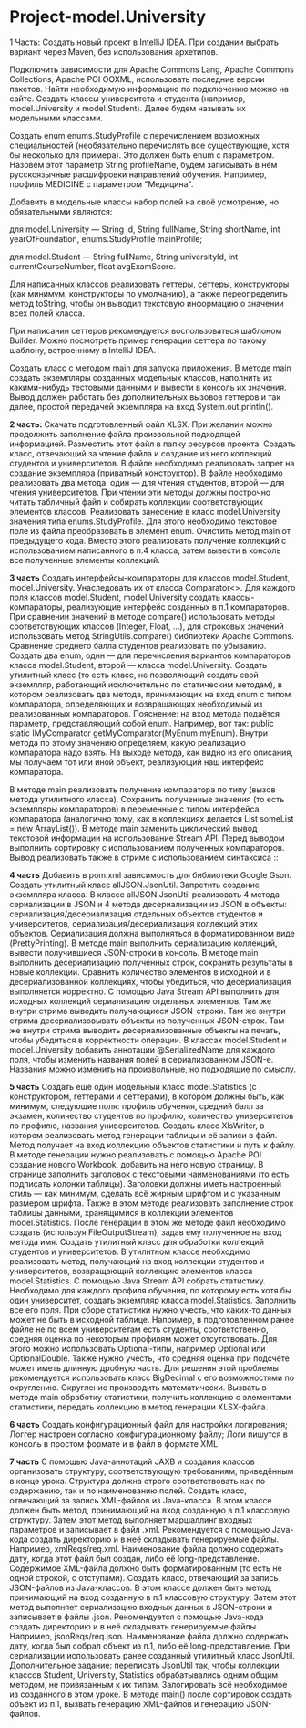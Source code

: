 # Project-model.University
1 Часть:
Создать новый проект в IntelliJ IDEA. При создании выбрать вариант через Maven, без использования архетипов.

Подключить зависимости для Apache Commons Lang, Apache Commons Collections, Apache POI OOXML, использовать последние версии пакетов. Найти необходимую информацию по подключению можно на сайте.
Создать классы университета и студента (например, model.University и model.Student). Далее будем называть их модельными классами. 

Создать enum enums.StudyProfile с перечислением возможных специальностей (необязательно перечислять все существующие, хотя бы несколько для примера). Это должен быть enum с параметром. Назовём этот параметр String profileName, будем записывать в нём русскоязычные расшифровки направлений обучения. Например, профиль MEDICINE с параметром "Медицина".

Добавить в модельные классы набор полей на своё усмотрение, но обязательными являются:

для model.University — String id, String fullName, String shortName, int yearOfFoundation, enums.StudyProfile mainProfile;

для model.Student — String fullName, String universityId, int currentCourseNumber, float avgExamScore. 

Для написанных классов реализовать геттеры, сеттеры, конструкторы (как минимум, конструкторы по умолчанию), а также переопределить метод toString, чтобы он выводил текстовую информацию о значении всех полей класса.

При написании сеттеров рекомендуется воспользоваться шаблоном Builder. Можно посмотреть пример генерации сеттера по такому шаблону, встроенному в IntelliJ IDEA.

Создать класс с методом main для запуска приложения. В методе main создать экземпляры созданных модельных классов, наполнить их какими-нибудь тестовыми данными и вывести в консоль их значения. Вывод должен работать без дополнительных вызовов геттеров и так далее, простой передачей экземпляра на вход System.out.println(). 

**2 часть:**
Скачать подготовленный файл XLSX. При желании можно продолжить заполнение файла произвольной подходящей информацией.
Разместить этот файл в папку ресурсов проекта.
Создать класс, отвечающий за чтение файла и создание из него коллекций студентов и университетов.
В файле необходимо реализовать запрет на создание экземпляра (приватный конструктор).
В файле необходимо реализовать два метода: один — для чтения студентов, второй — для чтения университетов. При чтении эти методы должны построчно читать табличный файл и собирать коллекции соответствующих элементов классов.
Реализовать занесение в класс model.University значения типа enums.StudyProfile. Для этого необходимо текстовое поле из файла преобразовать в элемент enum.
Очистить метод main от предыдущего кода. Вместо этого реализовать получение коллекций с использованием 
написанного в п.4 класса, затем вывести в консоль все полученные элементы коллекций. 

**3 часть**
Создать интерфейсы-компараторы для классов model.Student, model.University. Унаследовать их от класса Comparator<>.
Для каждого поля классов model.Student, model.University создать классы-компараторы, реализующие интерфейс созданных в п.1 компараторов.
При сравнении значений в методе compare() использовать методы соответствующих классов (Integer, Float, ...), для строковых значений использовать метод StringUtils.compare() библиотеки Apache Commons. Сравнение среднего балла студентов реализовать по убыванию.
Создать два enum, один — для перечисления вариантов компараторов класса model.Student, второй — класса model.University.
Создать утилитный класс (то есть класс, не позволяющий создать свой экземпляр, работающий исключительно по статическим методам), в котором реализовать два метода, принимающих на вход enum с типом компаратора, определяющих и возвращающих необходимый из реализованных компараторов.
Пояснение: на вход метода подаётся параметр, представляющий собой enum. Например, вот так: public static IMyComparator getMyComparator(MyEnum myEnum). Внутри метода по этому значению определяем, какую реализацию компаратора надо взять. На выходе метода, как видно из его описания, мы получаем тот или иной объект, реализующий наш интерфейс компаратора.

В методе main реализовать получение компаратора по типу (вызов метода утилитного класса). Сохранить полученные значения (то есть экземпляры компараторов) в переменные с типом интерфейса компаратора (аналогично тому, как в коллекциях делается List<T> someList = new ArrayList()).
В методе main заменить циклический вывод текстовой информации на использование Stream API. Перед выводом выполнить сортировку с использованием полученных компараторов. Вывод реализовать также в стриме с использованием синтаксиса ::

**4 часть**
Добавить в pom.xml зависимость для библиотеки Google Gson.  
Создать утилитный класс allJSON.JsonUtil. Запретить создание экземпляра класса.
В классе allJSON.JsonUtil реализовать 4 метода сериализации в JSON и 4 метода десериализации из JSON в объекты: сериализация/десериализация отдельных объектов студентов и университетов, сериализация/десериализация коллекций этих объектов. Сериализация должна выполняться в форматированном виде (PrettyPrinting).
В методе main выполнить сериализацию коллекций, вывести получившиеся JSON-строки в консоль.
В методе main выполнить десериализацию полученных строк, сохранить результаты в новые коллекции.
Сравнить количество элементов в исходной и в десериализованной коллекциях, чтобы убедиться, что десериализация выполняется корректно.
С помощью Java Stream API выполнить для исходных коллекций сериализацию отдельных элементов.
Там же внутри стрима выводить получающиеся JSON-строки.
Там же внутри стрима десериализовывать объекты из полученных JSON-строк.
Там же внутри стрима выводить десериализованные объекты на печать, чтобы убедиться в корректности операции.
В классах model.Student и model.University добавить аннотации @SerializedName для каждого поля, чтобы изменить названия полей в сериализованном JSON-е. Названия можно изменить на произвольные, но подходящие по смыслу.

**5 часть**
Создать ещё один модельный класс model.Statistics (с конструктором, геттерами и сеттерами), в котором должны быть, как минимум, следующие поля: профиль обучения, средний балл за экзамен, количество студентов по профилю, количество университетов по профилю, названия университетов.
Создать класс XlsWriter, в котором реализовать метод генерации таблицы и её записи в файл. Метод получает на вход коллекцию объектов статистики и путь к файлу.
В методе генерации нужно реализовать с помощью Apache POI создание нового Workbook, добавить на него новую страницу. В странице заполнить заголовок с текстовыми наименованиями (то есть подписать колонки таблицы). Заголовки должны иметь настроенный стиль — как минимум, сделать всё жирным шрифтом и с указанным размером шрифта.
Также в этом методе реализовать заполнение строк таблицы данными, хранящимися в коллекции элементов model.Statistics.
После генерации в этом же методе файл необходимо создать (используя FileOutputStream), задав ему полученное на вход метода имя.
Создать утилитный класс для обработки коллекций студентов и университетов.
В утилитном классе необходимо реализовать метод, получающий на вход коллекции студентов и университетов, возвращающий коллекцию элементов класса model.Statistics.
С помощью Java Stream API собрать статистику. Необходимо для каждого профиля обучения, по которому есть хотя бы один университет, создать экземпляр класса model.Statistics. Заполнить все его поля.
При сборе статистики нужно учесть, что каких-то данных может не быть в исходной таблице. Например, в подготовленном ранее файле не по всем университетам есть студенты, соответственно, средняя оценка по некоторым профилям может отсутствовать. Для этого можно использовать Optional-типы, например Optional<Double> или OptionalDouble.
Также нужно учесть, что средняя оценка при подсчёте может иметь длинную дробную часть. Для решения этой проблемы рекомендуется использовать класс BigDecimal с его возможностями по округлению. Округление производить математически.
Вызвать в методе main обработку статистики, получить коллекцию с элементами статистики, передать коллекцию в метод генерации XLSX-файла.
  
**6 часть**
Создать конфигурационный файл для настройки логирования;
Логгер настроен согласно конфигурационному файлу;
Логи пишутся в консоль в простом формате и в файл в формате XML.
  
**7 часть**
С помощью Java-аннотаций JAXB и создания классов организовать структуру, соответствующую требованиям, приведённым в конце урока. Структура должна строго соответствовать как по содержанию, так и по наименованию полей.
Создать класс, отвечающий за запись XML-файлов из Java-класса. В этом классе должен быть метод, принимающий на вход созданную в п.1 классовую структуру. Затем этот метод выполняет маршаллинг входных параметров и записывает в файл .xml. Рекомендуется с помощью Java-кода создать директорию и в неё складывать генерируемые файлы. Например, xmlReqs/req.xml.
Наименование файла должно содержать дату, когда этот файл был создан, либо её long-представление.
Содержимое XML-файла должно быть форматированным (то есть не одной строкой, с отступами).
Создать класс, отвечающий за запись JSON-файлов из Java-классов. В этом классе должен быть метод, принимающий на вход созданную в п.1 классовую структуру. Затем этот метод выполняет сериализацию входных данных в JSON-строки и записывает в файлы .json. Рекомендуется с помощью Java-кода создать директорию и в неё складывать генерируемые файлы. Например, jsonReqs/req.json.
Наименование файла должно содержать дату, когда был собрал объект из п.1, либо её long-представление.
При сериализации использовать ранее созданный утилитный класс JsonUtil.
Дополнительное задание: переписать JsonUtil так, чтобы коллекции классов Student, University, Statistics обрабатывались одним общим методом, не привязанным к их типам.
Залогировать всё необходимое из созданного в этом уроке.
В методе main() после сортировок создать объект из п.1, вызвать генерацию XML-файлов и генерацию JSON-файлов.
